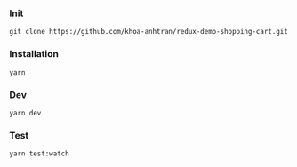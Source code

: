 ### Init
`git clone https://github.com/khoa-anhtran/redux-demo-shopping-cart.git`

### Installation
`yarn`

### Dev
`yarn dev`

### Test
`yarn test:watch`